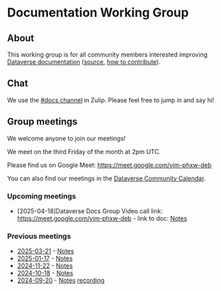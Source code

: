 # Documentation Working Group

## About

This working group is for all community members interested improving [Dataverse documentation](https://guides.dataverse.org) ([source](https://github.com/IQSS/dataverse/tree/develop/doc/sphinx-guides/source), [how to contribute](https://guides.dataverse.org/en/latest/contributor/documentation.html)).

## Chat

We use the [#docs channel][] in Zulip. Please feel free to jump in and say hi!

[#docs channel]: https://dataverse.zulipchat.com/#narrow/stream/446770-docs

## Group meetings

We welcome anyone to join our meetings!

We meet on the third Friday of the month at 2pm UTC.

Please find us on Google Meet: <https://meet.google.com/yjm-phxw-deb>

You can also find our meetings in the [Dataverse Community Calendar][].

[Dataverse Community Calendar]: https://calendar.google.com/calendar/embed?src=c_udn4tonm401kgjjre4jl4ja0cs%40group.calendar.google.com&ctz=America%2FNew_York

### Upcoming meetings

- [2025-04-18]Dataverse Docs Group
Video call link: https://meet.google.com/yjm-phxw-deb - link to doc: [Notes](https://docs.google.com/document/d/1xiExZEGduQvTVdsiaRl74SaQRe-vTI9aaMpvb-QsFLg/edit?tab=t.0)

### Previous meetings

- [2025-03-21](https://time.is/compare/1500_21_Mar_2025_in_UTC) - [Notes](https://docs.google.com/document/d/1AuGT-mGq9ssOCrHRRgQdcSVz2XbAD-qECXwBHCgMo7E/edit?tab=t.0)
- [2025-01-17](https://time.is/compare/1400_17_Jan_2025_in_UTC) - [Notes](https://docs.google.com/document/d/1o_gjFaFpl62V8SJSbeL8V_h2-JAHrrrS48jyImU-A7c/edit?usp=sharing)
- [2024-11-22](https://time.is/compare/1500_22_Nov_2024_in_UTC) - [Notes](https://docs.google.com/document/d/1oP3v0iHBDIsvrkPWOr524sdweCv9nfOsb6KWA-oojXo/edit?usp=sharing)
- [2024-10-18](https://time.is/compare/1300_18_Oct_2024_in_UTC) - [Notes](https://docs.google.com/document/d/1O1v9aMSCNe9ak2_Md2plfaJw42XJuIrb7l1-sSg4hus/edit?usp=sharing)
- [2024-09-20](https://time.is/compare/1400_20_Sep_2024_in_UTC) - [Notes](https://docs.google.com/document/d/1wUpmkOfQICuPQPbITqJ2oZSD2cSJBdHioEsaLck6_Es/edit?usp=sharing) [recording](https://harvard.zoom.us/rec/share/UBmb9Mzd_grPPsbX7jik54BGRMOHoskcVUab434u6FJOiyPE-fPN-AQjcWQmhSQ2.KAUPfDyco5S2aPzM)
